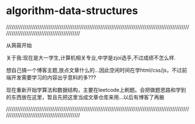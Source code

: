 # algorithm-data-structures

///////////////////////////////////////////////////////////////////////////////////////////////////////////////////////////////////////////

从蒟蒻开始

关于我:现在是大一学生,计算机相关专业,中学是zjoi选手,不过成绩不怎么样.

想自己搞一个博客主题,放点文章什么的...因此空闲时间在学html/css/js，不过前端开发需要学习的内容出乎意料的多???

现在重新开始学算法和数据结构，主要在leetcode上刷题。会把做题思路和学到的东西放在这里，暂且先把这里当成文章仓库来用...以后有博客了再搬

///////////////////////////////////////////////////////////////////////////////////////////////////////////////////////////////////////////
